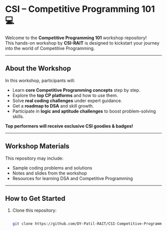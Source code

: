 # CSI – Competitive Programming 101 💻

Welcome to the **Competitive Programming 101** workshop repository!  
This hands-on workshop by **CSI-RAIT** is designed to kickstart your journey into the world of Competitive Programming.

---

## About the Workshop

In this workshop, participants will:

- Learn **core Competitive Programming concepts** step by step.
- Explore the **top CP platforms** and how to use them.
- Solve **real coding challenges** under expert guidance.
- Get a **roadmap to DSA** and skill growth.
- Participate in **logic and aptitude challenges** to boost problem-solving skills.

**Top performers will receive exclusive CSI goodies & badges!**

---

## Workshop Materials

This repository may include:

- Sample coding problems and solutions  
- Notes and slides from the workshop  
- Resources for learning DSA and Competitive Programming

---

## How to Get Started

1. Clone this repository:  
   ```bash

   git clone https://github.com/DY-Patil-RAIT/CSI-Competitive-Programming-101.git

